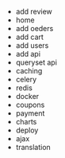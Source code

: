 - add review
- home
- add oeders
- add cart
- add users
- add api 
- queryset api
- caching 
- celery
- redis
- docker
- coupons
- payment
- charts
- deploy
- ajax
- translation
